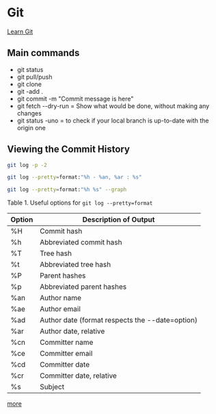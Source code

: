 # Git

[Learn Git](https://www.atlassian.com/git/tutorials/learn-git-with-bitbucket-cloud)

## Main commands

* git status
* git pull/push
* git clone
* git -add .
* git commit -m "Commit message is here"
* git fetch --dry-run  = Show what would be done, without making any changes
* git status -uno = to check if your local branch is up-to-date with the origin one

## Viewing the Commit History

```bash
git log -p -2

git log --pretty=format:"%h - %an, %ar : %s"

git log --pretty=format:"%h %s" --graph
```

Table 1. Useful options for `git log --pretty=format`

Option  | Description of Output
------- | ----------------------
%H | Commit hash
%h | Abbreviated commit hash
%T | Tree hash
%t | Abbreviated tree hash
%P | Parent hashes
%p | Abbreviated parent hashes
%an| Author name
%ae| Author email
%ad| Author date (format respects the --date=option)
%ar| Author date, relative
%cn| Committer name
%ce| Committer email
%cd| Committer date
%cr| Committer date, relative
%s | Subject

[more](https://git-scm.com/book/en/v2/Git-Basics-Viewing-the-Commit-History)